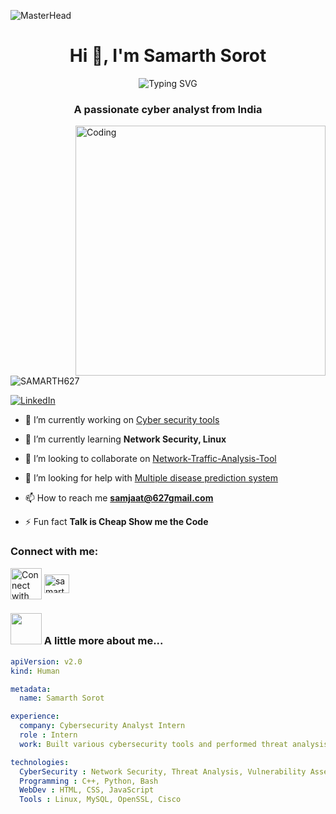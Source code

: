 ![MasterHead](https://user-images.githubusercontent.com/10498744/210012254-234538ff-d198-48aa-8964-37e6fd45d227.gif)
<h1 align="center">Hi 👋, I'm Samarth Sorot</h1>
<p align="center">
    <img src="https://readme-typing-svg.demolab.com/?font=Fira+Code&weight=600&size=29&duration=2500&pause=500&width=550&lines=Cyber+Analyst+by+Day+;Security+Enthusiast+by+Night" alt="Typing SVG">
</p>

<h3 align="center">A passionate cyber analyst from India</h3>
<img align="right" alt="Coding" width="400" src="https://t3.ftcdn.net/jpg/05/66/81/30/360_F_566813009_s79aILgAeOcKPMsAucxoAcfYD218jzeG.jpg">

<p align="left"> <img src="https://komarev.com/ghpvc/?username=SAMARTH627&label=Profile%20views&color=0e75b6&style=flat" alt="SAMARTH627" /> </p>

<p align="left"> <a href="https://www.linkedin.com/in/samarth-sorot-52b071233/" target="blank"><img src="https://img.shields.io/badge/LinkedIn-Connect-blue?style=for-the-badge&logo=linkedin" alt="LinkedIn" /></a> </p>

- 🔭 I’m currently working on [Cyber security tools](https://github.com/SAMARTH627/Cyber-Security-Tools)

- 🌱 I’m currently learning **Network Security, Linux**

- 👯 I’m looking to collaborate on [Network-Traffic-Analysis-Tool](https://github.com/SAMARTH627/Network-Traffic-Analysis-Tool)

- 🤝 I’m looking for help with [Multiple disease prediction system](https://publicmlwebapp-jiv44uyqzrjuznpfs6gnkx.streamlit.app/)

- 📫 How to reach me **samjaat@627gmail.com**

- ⚡ Fun fact **Talk is Cheap Show me the Code**

<h3 align="left">Connect with me:</h3>
<p align="left">
    <img align="center" src="https://media.giphy.com/media/VgCDAzcKvsR6OM0uWg/giphy.gif" alt="Connect with me" height="50" width="50">
    <a href="https://www.linkedin.com/in/samarth-sorot-52b071233/" target="blank"><img align="center" src="https://raw.githubusercontent.com/rahuldkjain/github-profile-readme-generator/master/src/images/icons/Social/linked-in-alt.svg" alt="samarth-sorot-52b071233" height="30" width="40" /></a>
</p>

### <img src="https://media.giphy.com/media/VgCDAzcKvsR6OM0uWg/giphy.gif" width="50"> A little more about me...  

```yaml
apiVersion: v2.0
kind: Human

metadata:
  name: Samarth Sorot

experience:
  company: Cybersecurity Analyst Intern
  role : Intern
  work: Built various cybersecurity tools and performed threat analysis

technologies:
  CyberSecurity : Network Security, Threat Analysis, Vulnerability Assessment
  Programming : C++, Python, Bash
  WebDev : HTML, CSS, JavaScript
  Tools : Linux, MySQL, OpenSSL, Cisco

